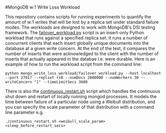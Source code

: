 #MongoDB w:1 Write Loss Workload

This repository contains scripts for running experiments to quantify the amount of w:1 writes that will be lost by a replica set under standard failure modes. The workloads are designed to work with MongoDB's DSI testing framework. The [failover_workload.py](failover_workload.py) script is an insert-only Python workload that runs against a specified replica set. It runs a number of concurrent clients that each insert globally unique documents into the database at a given write concern. At the end of the test, it compares the number of inserts that were acknowledged to the client with the number of inserts that actually appeared in the databae i.e. were durable. Here is an example of how to run the workload script from the command line:

```
python mongo_write_loss_workload/failover_workload.py --host localhost --port 27017 --replset rs0 --numDocs 2000000 --numWorkers 30 --writeConcern "1" --timeLimitSecs 3600
```

There is also the [continuous_restart.sh](continuous_restart.sh) script which handles the continuous shut down and restart of locally running mongod processes. It models the time between failure of a particular node using a Weibull distribution, and you can specify the scale parameter of that distribution with a command line parameter e.g.

```
./continuous_restart.sh <weibull_scale_param> <sleep_before_restart_secs>
```